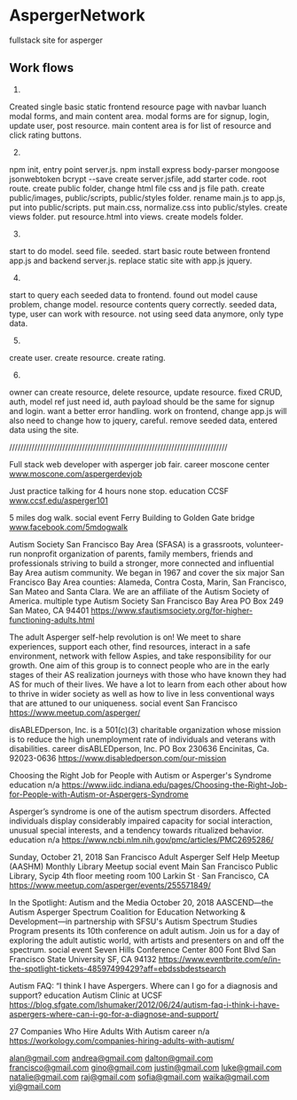 # AspergerNetwork
fullstack site for asperger

## Work flows
1)
Created single basic static frontend resource page with navbar luanch modal forms, and main content area. modal forms are for signup, login, update user, post resource. main content area is for list of resource and click rating buttons.

2)
npm init, entry point server.js.
npm install express body-parser mongoose jsonwebtoken bcrypt --save
create server.jsfile, add starter code.
root route.
create public folder, change html file css and js file path.
create public/images, public/scripts, public/styles folder.
rename main.js to app.js, put into public/scripts.
put main.css, normalize.css into public/styles.
create views folder.
put resource.html into views.
create models folder.

3)
start to do model.
seed file.
seeded.
start basic route between frontend app.js and backend server.js.
replace static site with app.js jquery.

4)
start to query each seeded data to frontend.
found out model cause problem, change model.
resource contents query correctly.
seeded data, type, user can work with resource.
not using seed data anymore, only type data.

5)
create user.
create resource.
create rating.

6)
owner can create resource, delete resource, update resource.
fixed CRUD, auth, model ref just need id, auth payload should be the same for signup and login.
want a better error handling.
work on frontend, change app.js will also need to change how to jquery, careful.
remove seeded data, entered data using the site.



//////////////////////////////////////////////////////////////////////////////


Full stack web developer with asperger job fair.
career
moscone center
www.moscone.com/aspergerdevjob


Just practice talking for 4 hours none stop.
education
CCSF
www.ccsf.edu/asperger101


5 miles dog walk.
social event
Ferry Building to Golden Gate bridge
www.facebook.com/5mdogwalk


Autism Society San Francisco Bay Area (SFASA) is a grassroots, volunteer-run nonprofit organization of parents, family members, friends and professionals striving to build a stronger, more connected and influential Bay Area autism community. We began in 1967 and cover the six major San Francisco Bay Area counties: Alameda, Contra Costa, Marin, San Francisco, San Mateo and Santa Clara. We are an affiliate of the Autism Society of America.
multiple type
Autism Society San Francisco Bay Area PO Box 249 San Mateo, CA 94401
https://www.sfautismsociety.org/for-higher-functioning-adults.html


The adult Asperger self-help revolution is on! We meet to share experiences, support each other, find resources, interact in a safe environment, network with fellow Aspies, and take responsibility for our growth. One aim of this group is to connect people who are in the early stages of their AS realization journeys with those who have known they had AS for much of their lives. We have a lot to learn from each other about how to thrive in wider society as well as how to live in less conventional ways that are attuned to our uniqueness.
social event
San Francisco
https://www.meetup.com/asperger/


disABLEDperson, Inc. is a 501(c)(3) charitable organization whose mission is to reduce the high unemployment rate of individuals and veterans with disabilities.
career
disABLEDperson, Inc. PO Box 230636 Encinitas, Ca. 92023-0636
https://www.disabledperson.com/our-mission


Choosing the Right Job for People with Autism or Asperger's Syndrome
education
n/a
https://www.iidc.indiana.edu/pages/Choosing-the-Right-Job-for-People-with-Autism-or-Aspergers-Syndrome


Asperger’s syndrome is one of the autism spectrum disorders. Affected individuals display considerably impaired capacity for social interaction, unusual special interests, and a tendency towards ritualized behavior.
education
n/a
https://www.ncbi.nlm.nih.gov/pmc/articles/PMC2695286/


Sunday, October 21, 2018 San Francisco Adult Asperger Self Help Meetup (AASHM) Monthly Library Meetup
social event
Main San Francisco Public Library, Sycip 4th floor meeting room 100 Larkin St · San Francisco, CA
https://www.meetup.com/asperger/events/255571849/


In the Spotlight: Autism and the Media
October 20, 2018
AASCEND—the Autism Asperger Spectrum Coalition for Education Networking & Development—in partnership with SFSU's Autism Spectrum Studies Program presents its 10th conference on adult autism. Join us for a day of exploring the adult autistic world, with artists and presenters on and off the spectrum.
social event
Seven Hills Conference Center 800 Font Blvd San Francisco State University SF, CA 94132
https://www.eventbrite.com/e/in-the-spotlight-tickets-48597499429?aff=ebdssbdestsearch


Autism FAQ: “I think I have Aspergers. Where can I go for a diagnosis and support?
education
Autism Clinic at UCSF
https://blog.sfgate.com/lshumaker/2012/06/24/autism-faq-i-think-i-have-aspergers-where-can-i-go-for-a-diagnose-and-support/

27 Companies Who Hire Adults With Autism
career
n/a
https://workology.com/companies-hiring-adults-with-autism/

alan@gmail.com
andrea@gmail.com
dalton@gmail.com
francisco@gmail.com
gino@gmail.com
justin@gmail.com
luke@gmail.com
natalie@gmail.com
raj@gmail.com
sofia@gmail.com
waika@gmail.com
yi@gmail.com

